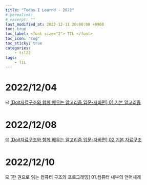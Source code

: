 ```yaml
---
title: "Today I Learnd - 2022"
# permalink:
# excerpt: ""
last_modified_at: 2022-12-11 20:00:00 +0900
toc: true
toc_label: <font size="2"> TIL </font>
toc_icon: "cog"
toc_sticky: true
categories:
    - til22
tags:
    - TIL
---
```

# 2022/12/04
☑️ [[Doit자료구조와 함께 배우는 알고리즘 입문-자바편] 01.기본 알고리즘](/_posts/algorithm-java/2022-12-04-p1.md)

# 2022/12/08
☑️ [[Doit자료구조와 함께 배우는 알고리즘 입문-자바편] 02.기본 자료구조](/_posts/algorithm-java/2022-12-08-p2.md)

# 2022/12/10
☑️ [한 권으로 읽는 컴퓨터 구조와 프로그래밍] 01.컴퓨터 내부의 언어체계
